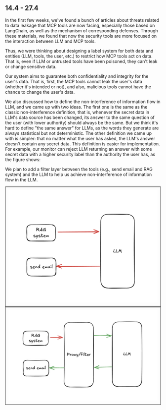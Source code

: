 ## 14.4 - 27.4

In the first few weeks, we've found a bunch of articles about threats related to data leakage that MCP tools are now facing, especially those based on LangChain, as well as the mechanism of corresponding defenses. Through these materials, we found that now the security tools are more focused on the interaction between LLM and MCP tools.

Thus, we were thinking about designing a label system for both data and entities (LLM, tools, the user, etc.) to restrict how MCP tools act on data. That is, even if LLM or untrusted tools have been poisoned, they can't leak or change sensitive data.

Our system aims to guarantee both confidentiality and integrity for the user's data. That is, first, the MCP tools cannot leak the user's data (whether it's intended or not), and also, malicious tools cannot have the chance to change the user's data.

We also discussed how to define the non-interference of information flow in LLM, and we came up with two ideas. The first one is the same as the classic non-interference definition, that is, whenever the secret data in LLM's data source has been changed, its answer to the same question of the user (with lower authority) should always be the same. But we think it's hard to define "the same answer" for LLMs, as the words they generate are always statistical but not deterministic. The other definition we came up with is simpler: that no matter what the user has asked, the LLM's answer doesn't contain any secret data. This definition is easier for implementation. For example, our monitor can reject LLM returning an answer with some secret data with a higher security label than the authority the user has, as the figure shows:

We plan to add a filter layer between the tools (e.g., send email and RAG system) and the LLM to help us achieve non-interference of information flow in the LLM.
<div style="border: 1px solid black; padding: 10px;">
  <img src="imgs/Pasted image 20250502160808.png" alt="示例图片" width="600">
</div>

<div style="border: 1px solid black; padding: 10px;">
  <img src="imgs/Pasted image 20250502160950.png" alt="示例图片" width="600">
</div>
